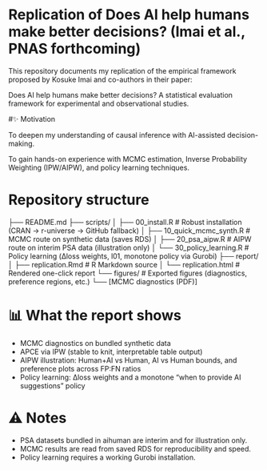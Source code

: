 # Replication of Does AI help humans make better decisions? (Imai et al., PNAS forthcoming)

This repository documents my replication of the empirical framework proposed by Kosuke Imai and co-authors in their paper:

Does AI help humans make better decisions? A statistical evaluation framework for experimental and observational studies.

#✨ Motivation

To deepen my understanding of causal inference with AI-assisted decision-making.

To gain hands-on experience with MCMC estimation, Inverse Probability Weighting (IPW/AIPW), and policy learning techniques.

# Repository structure
├── README.md
├── scripts/
│   ├── 00_install.R              # Robust installation (CRAN → r-universe → GitHub fallback)
│   ├── 10_quick_mcmc_synth.R     # MCMC route on synthetic data (saves RDS)
│   ├── 20_psa_aipw.R             # AIPW route on interim PSA data (illustration only)
│   └── 30_policy_learning.R      # Policy learning (Δloss weights, l01, monotone policy via Gurobi)
├── report/
│   ├── replication.Rmd           # R Markdown source
│   └── replication.html          # Rendered one-click report
└── figures/                      # Exported figures (diagnostics, preference regions, etc.)
   └── [MCMC diagnostics (PDF)]

# 📊 What the report shows
- MCMC diagnostics on bundled synthetic data
- APCE via IPW (stable to knit, interpretable table output)
- AIPW illustration: Human+AI vs Human, AI vs Human bounds, and preference plots across FP:FN ratios
- Policy learning: Δloss weights and a monotone “when to provide AI suggestions” policy

# ⚠️ Notes
- PSA datasets bundled in aihuman are interim and for illustration only.
- MCMC results are read from saved RDS for reproducibility and speed.
- Policy learning requires a working Gurobi installation.
